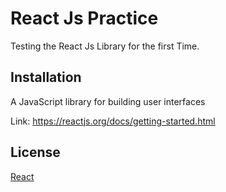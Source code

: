 # React Js Practice

Testing the React Js Library for the first Time.

## Installation

A JavaScript library for building user interfaces

Link:
https://reactjs.org/docs/getting-started.html

## License
[React](https://opensource.fb.com/legal/terms/)
